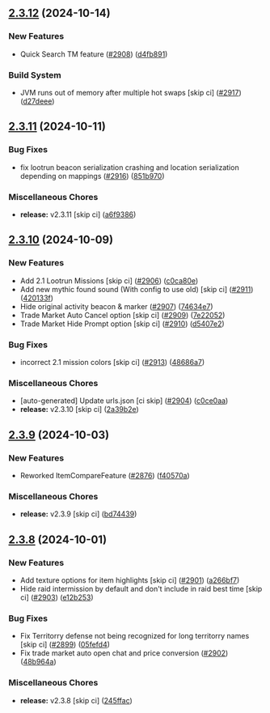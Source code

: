 ## [2.3.12](https://github.com/Wynntils/Wynntils/compare/v2.3.11...v2.3.12) (2024-10-14)


### New Features

* Quick Search TM feature ([#2908](https://github.com/Wynntils/Wynntils/issues/2908)) ([d4fb891](https://github.com/Wynntils/Wynntils/commit/d4fb8918827fcab1a7eb5b1e31e202cf127750f5))


### Build System

* JVM runs out of memory after multiple hot swaps [skip ci] ([#2917](https://github.com/Wynntils/Wynntils/issues/2917)) ([d27deee](https://github.com/Wynntils/Wynntils/commit/d27deee23dd0155817cc971613ae20dbe2216ec9))

## [2.3.11](https://github.com/Wynntils/Wynntils/compare/v2.3.10...v2.3.11) (2024-10-11)


### Bug Fixes

* fix lootrun beacon serialization crashing and location serialization depending on mappings ([#2916](https://github.com/Wynntils/Wynntils/issues/2916)) ([851b970](https://github.com/Wynntils/Wynntils/commit/851b970dbb9780f64e08e8c5ac1be64dba71a7ba))


### Miscellaneous Chores

* **release:** v2.3.11 [skip ci] ([a6f9386](https://github.com/Wynntils/Wynntils/commit/a6f9386dc4b08b5297c4bdb079d0651f018bdbfc))

## [2.3.10](https://github.com/Wynntils/Wynntils/compare/v2.3.9...v2.3.10) (2024-10-09)


### New Features

* Add 2.1 Lootrun Missions [skip ci] ([#2906](https://github.com/Wynntils/Wynntils/issues/2906)) ([c0ca80e](https://github.com/Wynntils/Wynntils/commit/c0ca80e5cac1a3f8d59d90b04476ce049cc4a0b5))
* Add new mythic found sound (With config to use old) [skip ci] ([#2911](https://github.com/Wynntils/Wynntils/issues/2911)) ([420133f](https://github.com/Wynntils/Wynntils/commit/420133fc0666f625f7baa200ea479cf4762ee39e))
* Hide original activity beacon & marker ([#2907](https://github.com/Wynntils/Wynntils/issues/2907)) ([74634e7](https://github.com/Wynntils/Wynntils/commit/74634e7c96553bff3726c04bc7101c160ad380cc))
* Trade Market Auto Cancel option [skip ci] ([#2909](https://github.com/Wynntils/Wynntils/issues/2909)) ([7e22052](https://github.com/Wynntils/Wynntils/commit/7e22052d591d79127e497032096a412744f1e917))
* Trade Market Hide Prompt option [skip ci] ([#2910](https://github.com/Wynntils/Wynntils/issues/2910)) ([d5407e2](https://github.com/Wynntils/Wynntils/commit/d5407e25003afe143fd5af51baaa6e5af1b92c63))


### Bug Fixes

* incorrect 2.1 mission colors [skip ci] ([#2913](https://github.com/Wynntils/Wynntils/issues/2913)) ([48686a7](https://github.com/Wynntils/Wynntils/commit/48686a7dd2abfa7022667053ab8833b156faef5c))


### Miscellaneous Chores

* [auto-generated] Update urls.json [ci skip] ([#2904](https://github.com/Wynntils/Wynntils/issues/2904)) ([c0ce0aa](https://github.com/Wynntils/Wynntils/commit/c0ce0aaacd22a4b94815217308d975129ca8038d))
* **release:** v2.3.10 [skip ci] ([2a39b2e](https://github.com/Wynntils/Wynntils/commit/2a39b2e818ac2e1a57181fe6cb110e9813e418b5))

## [2.3.9](https://github.com/Wynntils/Wynntils/compare/v2.3.8...v2.3.9) (2024-10-03)


### New Features

* Reworked ItemCompareFeature ([#2876](https://github.com/Wynntils/Wynntils/issues/2876)) ([f40570a](https://github.com/Wynntils/Wynntils/commit/f40570a4cc31401fa9b20eee5dd783d88868ceac))


### Miscellaneous Chores

* **release:** v2.3.9 [skip ci] ([bd74439](https://github.com/Wynntils/Wynntils/commit/bd74439c610ce11bca1af127b5153334bebb0aaa))

## [2.3.8](https://github.com/Wynntils/Wynntils/compare/v2.3.7...v2.3.8) (2024-10-01)


### New Features

* Add texture options for item highlights [skip ci] ([#2901](https://github.com/Wynntils/Wynntils/issues/2901)) ([a266bf7](https://github.com/Wynntils/Wynntils/commit/a266bf79e48a534a7cb626afe34add7a27a2e3ca))
* Hide raid intermission by default and don't include in raid best time [skip ci] ([#2903](https://github.com/Wynntils/Wynntils/issues/2903)) ([e12b253](https://github.com/Wynntils/Wynntils/commit/e12b25371aab4db3984afd2dc3c8236d06d5cfaa))


### Bug Fixes

* Fix Territorry defense not being recognized for long territorry names [skip ci] ([#2899](https://github.com/Wynntils/Wynntils/issues/2899)) ([05fefd4](https://github.com/Wynntils/Wynntils/commit/05fefd4a93ba03334e8c2605c9ef721c823d0b21))
* Fix trade market auto open chat and price conversion ([#2902](https://github.com/Wynntils/Wynntils/issues/2902)) ([48b964a](https://github.com/Wynntils/Wynntils/commit/48b964a562e5c4758e7298753bd51ed1d6b31226))


### Miscellaneous Chores

* **release:** v2.3.8 [skip ci] ([245ffac](https://github.com/Wynntils/Wynntils/commit/245fface0d92b4b0d9e964706c35faa4b515e119))

